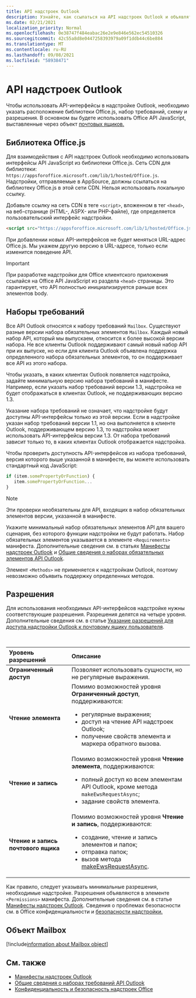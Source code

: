 ```yaml
---
title: API надстроек Outlook
description: Узнайте, как ссылаться на API надстроек Outlook и объявлять разрешения в надстройке Outlook.
ms.date: 02/21/2021
localization_priority: Normal
ms.openlocfilehash: 0e38747f484eabac26e2e9e846e562ec54510326
ms.sourcegitcommit: 42c55a8d8e0447258393979a09f1ddb44c6be884
ms.translationtype: MT
ms.contentlocale: ru-RU
ms.lasthandoff: 09/08/2021
ms.locfileid: "58938471"
---
```

# <a name="outlook-add-in-apis"></a>API надстроек Outlook

Чтобы использовать API-интерфейсы в надстройке Outlook, необходимо указать расположение библиотеки Office.js, набор требований, схему и разрешения. В основном вы будете использовать Office API JavaScript, выставленные через объект [почтовых ящиков.](#mailbox-object)

## <a name="officejs-library"></a>Библиотека Office.js

Для взаимодействия с API надстроек Outlook необходимо использовать интерфейсы API JavaScript из библиотеки Office.js. Сеть CDN для библиотеки: `https://appsforoffice.microsoft.com/lib/1/hosted/Office.js`. Надстройки, отправляемые в AppSource, должны ссылаться на библиотеку Office.js в этой сети CDN. Нельзя использовать локальную ссылку.

Добавьте ссылку на сеть CDN в теге `<script>`, вложенном в тег `<head>`, на веб-странице (HTML-, ASPX- или PHP-файле), где определяется пользовательский интерфейс надстройки.

```HTML
<script src="https://appsforoffice.microsoft.com/lib/1/hosted/Office.js" type="text/javascript"></script>
```
При добавлении новых API-интерфейсов не будет меняться URL-адрес Office.js. Мы укажем другую версию в URL-адресе, только если изменится поведение API.

> [!IMPORTANT]
> При разработке надстройки для Office клиентского приложения ссылайся на Office API JavaScript из раздела `<head>` страницы. Это гарантирует, что API полностью инициализируется раньше всех элементов body.

## <a name="requirement-sets"></a>Наборы требований

Все API Outlook относятся к набору требований `Mailbox`. Существуют разные версии набора обязательных элементов `Mailbox`. Каждый новый набор API, который мы выпускаем, относится к более высокой версии набора. Не все клиенты Outlook поддерживают самый новый набор API при их выпуске, но если для клиента Outlook объявлена поддержка определенного набора обязательных элементов, то он поддерживает все API из этого набора.

Чтобы указать, в каких клиентах Outlook появляется надстройка, задайте минимальную версию набора требований в манифесте. Например, если указать набор требований версии 1.3, надстройка не будет отображаться в клиентах Outlook, не поддерживающих версию 1.3.

Указание набора требований не означает, что надстройке будут доступны API-интерфейсы только из этой версии. Если в надстройке указан набор требований версии 1.1, но она выполняется в клиенте Outlook, поддерживающем версию 1.3, то надстройка может использовать API-интерфейсы версии 1.3. От набора требований зависит только то, в каких клиентах Outlook отображается надстройка.

Чтобы проверить доступность API-интерфейсов из набора требований, версия которого выше указанной в манифесте, вы можете использовать стандартный код JavaScript:

```js
if (item.somePropertyOrFunction) {
   item.somePropertyOrFunction...  
}
```

> [!NOTE]
> Эти проверки необязательны для API, входящих в набор обязательных элементов версии, указанной в манифесте.

Укажите минимальный набор обязательных элементов API для вашего сценария, без которого функции надстройки не будут работать. Набор обязательных элементов указывается в элементе `<Requirements>` манифеста. Дополнительные сведения см. в статьях [Манифесты надстроек Outlook](manifests.md) и [Общие сведения о наборах обязательных элементов API Outlook](../reference/requirement-sets/outlook-api-requirement-sets.md).

Элемент `<Methods>` не применяется к надстройкам Outlook, поэтому невозможно объявить поддержку определенных методов.

## <a name="permissions"></a>Разрешения

Для использования необходимых API-интерфейсов надстройке нужны соответствующие разрешения. Разрешения делятся на четыре уровня. Дополнительные сведения см. в статье [Указание разрешений для доступа надстройки Outlook к почтовому ящику пользователя](understanding-outlook-add-in-permissions.md).

<br/>

|Уровень разрешений|Описание|
|:-----|:-----|
| **Ограниченный доступ** | Позволяет использовать сущности, но не регулярные выражения. |
| **Чтение элемента** | Помимо возможностей уровня **Ограниченный доступ**, поддерживаются:<ul><li>регулярные выражения;</li><li>доступ на чтение API надстроек Outlook;</li><li>получение свойств элемента и маркера обратного вызова.</li></ul> |
| **Чтение и запись** | Помимо возможностей уровня **Чтение элемента**, поддерживаются:<ul><li>полный доступ ко всем элементам API Outlook, кроме метода `makeEwsRequestAsync`;</li><li>задание свойств элемента.</li></ul> |
| **Чтение и запись почтового ящика** | Помимо возможностей уровня **Чтение и запись**, поддерживаются:<ul><li>создание, чтение и запись элементов и папок;</li><li>отправка папок;</li><li>вызов метода [makeEwsRequestAsync](../reference/objectmodel/preview-requirement-set/office.context.mailbox.md#methods).</li></ul> |

Как правило, следует указывать минимальные разрешения, необходимые надстройке. Разрешения объявляются в элементе `<Permissions>` манифеста. Дополнительные сведения см. в статье [Манифесты надстроек Outlook](manifests.md). Сведения о проблемах безопасности см. в Office конфиденциальности и [безопасности надстройки.](../concepts/privacy-and-security.md)

## <a name="mailbox-object"></a>Объект Mailbox

[!include[information about Mailbox object](../includes/mailbox-object-desc.md)]

## <a name="see-also"></a>См. также

- [Манифесты надстроек Outlook](manifests.md)
- [Общие сведения о наборах требований API Outlook](../reference/requirement-sets/outlook-api-requirement-sets.md)
- [Конфиденциальность и безопасность надстроек Office](../concepts/privacy-and-security.md)
